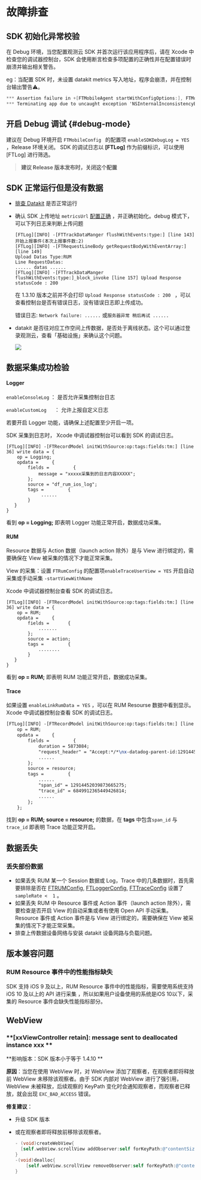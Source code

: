# 故障排查

## SDK 初始化异常校验

在 Debug 环境，当您配置观测云 SDK 并首次运行该应用程序后，请在 Xcode 中检查您的调试器控制台，SDK 会使用断言检查多项配置的正确性并在配置错误时崩溃并输出相关警告。

eg：当配置 SDK 时，未设置  datakit metrics 写入地址，程序会崩溃，并在控制台输出警告⚠️。

```objective-c
*** Assertion failure in +[FTMobileAgent startWithConfigOptions:], FTMobileAgent.m:53
*** Terminating app due to uncaught exception 'NSInternalInconsistencyException', reason: '请设置 datakit metrics 写入地址'
```

## 开启 Debug 调试 {#debug-mode}

建议在 Debug 环境开启 `FTMobileConfig ` 的配置项 `enableSDKDebugLog = YES` ，Release 环境关闭。 SDK 的调试日志以 **[FTLog]** 作为前缀标识，可以使用 [FTLog] 进行筛选。

> **建议 Release 版本发布时，关闭这个配置**

## SDK 正常运行但是没有数据

* [排查 Datakit](../../datakit/why-no-data.md) 是否正常运行

* 确认 SDK 上传地址 `metricsUrl` [配置正确](app-access.md#base-setting) ，并正确初始化。debug 模式下，可以下列日志来判断上传问题

  ```objc
  [FTLog][INFO] -[FTTrackDataManger flushWithEvents:type:] [line 143] 开始上报事件(本次上报事件数:2)
  [FTLog][INFO] -[FTRequestLineBody getRequestBodyWithEventArray:] [line 149]  
  Upload Datas Type:RUM
  Line RequestDatas:
  ...... datas ......
  [FTLog][INFO] -[FTTrackDataManger flushWithEvents:type:]_block_invoke [line 157] Upload Response statusCode : 200 
  ```

  在 1.3.10 版本之前并不会打印 `Upload Response statusCode : 200 ` ，可以查看控制台是否有错误日志，没有错误日志即上传成功。

  错误日志:  `Network failure: ......` 或`服务器异常 稍后再试 ...... `

* datakit 是否往对应工作空间上传数据，是否处于离线状态。这个可以通过登录观测云，查看「基础设施」来确认这个问题。

  ![](../img/17.trouble_shooting_android_datakit_check.png)

## 数据采集成功检验

#### Logger 

 `enableConsoleLog` ： 是否允许采集控制台日志

 `enableCustomLog   `：  允许上报自定义日志

若要开启 Logger 功能，请确保上述配置至少开启一项。

SDK 采集到日志时， Xcode 中调试器控制台可以看到 SDK 的调试日志。

```objc
[FTLog][INFO] -[FTRecordModel initWithSource:op:tags:fields:tm:] [line 36] write data = {
    op = Logging;
    opdata =     {
        fields =         {
            message = "xxxxx采集到的日志内容XXXXX";
        };
        source = "df_rum_ios_log";
        tags =         {
             ...... 
        }
   }
}
```

看到 **op = Logging;** 即表明 Logger 功能正常开启，数据成功采集。

#### RUM 

Resource 数据与 Action 数据（launch action 除外）是与 View 进行绑定的，需要确保在 View 被采集的情况下才能正常采集。

View 的采集：设置 `FTRumConfig` 的配置项`enableTraceUserView = YES` 开启自动采集或手动采集 `-startViewWithName` 

 Xcode 中调试器控制台查看 SDK 的调试日志。

```objc
[FTLog][INFO] -[FTRecordModel initWithSource:op:tags:fields:tm:] [line 36] write data = {
    op = RUM;
    opdata =     {
        fields =       {
            .......
        };
        source = action;
        tags =         {
            ........
        }       
   }
}
```

看到 **op = RUM;** 即表明 RUM 功能正常开启，数据成功采集。

#### Trace

如果设置 `enableLinkRumData = YES` ，可以在 RUM Resourse 数据中看到显示。Xcode 中调试器控制台查看 SDK 的调试日志。

```tex
[FTLog][INFO] -[FTRecordModel initWithSource:op:tags:fields:tm:] [line 36] write data = {
    op = RUM;
    opdata =     {
        fields =         {
            duration = 5873084;
            "request_header" = "Accept:*/*\nx-datadog-parent-id:12914452039873665275\nx-datadog-trace-id:6849912365449426814\nx-datadog-origin:rum\nAccept-Language:en-US,en;q=0.9\nAccept-Encoding:gzip, deflate\nx-datadog-sampling-priority:2";
            ......
        };
        source = resource;
        tags =         {
            ......
            "span_id" = 12914452039873665275;
            "trace_id" = 6849912365449426814;
            ......
        };
    };
```

找到 **op = RUM;**  **source = resource;** 的数据，在 **tags** 中包含`span_id` 与 `trace_id` 即表明 Trace 功能正常开启。

## 数据丢失

### 丢失部份数据
* 如果丢失 RUM 某一个 Session 数据或 Log，Trace 中的几条数据时，首先需要排除是否在 [FTRUMConfig](app-access.md#rum-config), [FTLoggerConfig](app-access.md#log-config), [FTTraceConfig](app-access.md#trace-config) 设置了 `sampleRate <  1` 。
* 如果丢失 RUM 中 Resource 事件或 Action 事件（launch action 除外），需要检查是否开启 View 的自动采集或者有使用 Open API 手动采集。 Resource 事件或 Action 事件是与 View 进行绑定的，需要确保在 View 被采集的情况下才能正常采集。
* 排查上传数据设备网络与安装 datakit 设备网路与负载问题。

## 版本兼容问题

### RUM Resource 事件中的性能指标缺失

SDK 支持 iOS 9 及以上，RUM Resource 事件中的性能指标，需要使用系统支持 iOS 10 及以上的 API 进行采集 ，所以如果用户设备使用的系统是iOS 10以下，采集的 Resource 事件会缺失性能指标部分。

## WebView

### **[xxViewController retain]: message sent to deallocated instance xxx **

**影响版本：SDK 版本小于等于 1.4.10 **

**原因**：当您在使用 WebView 时，对 WebView 添加了观察者，在观察者即将释放前 WebView 未移除该观察者。由于 SDK 内部对 WebView 进行了强引用，WebView 未被释放，后续观察的 KeyPath 变化时会通知观察者，而观察者已释放，就会出现 `EXC_BAD_ACCESS` 错误。

**修复建议**：

* 升级 SDK 版本

* 或在观察者即将释放前移除该观察者。

  ```objective-c
  - (void)createWebView{
    [self.webView.scrollView addObserver:self forKeyPath:@"contentSize" options:NSKeyValueObservingOptionNew context:nil];
  }
  -(void)dealloc{
      [self.webView.scrollView removeObserver:self forKeyPath:@"contentSize"]
  }
  ```



